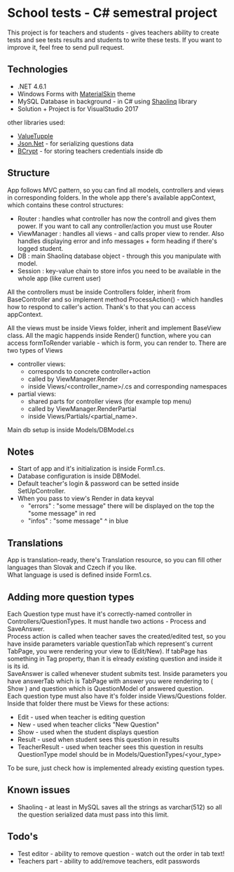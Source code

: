 # School tests - C# semestral project
This project is for teachers and students - gives teachers ability to create tests and see tests results and students to write these tests. 
If you want to improve it, feel free to send pull request.

## Technologies
- .NET 4.6.1
- Windows Forms with [MaterialSkin](https://github.com/IgnaceMaes/MaterialSkin) theme
- MySQL Database in background - in C# using [Shaolinq](https://github.com/tumtumtum/Shaolinq) library
- Solution + Project is for VisualStudio 2017

other libraries used:
- [ValueTupple](https://www.nuget.org/packages/System.ValueTuple/)
- [Json.Net](http://www.newtonsoft.com/json) - for serializing questions data
- [BCrypt](https://www.nuget.org/packages/BCrypt/1.0.0) - for storing teachers credentials inside db

## Structure
App follows MVC pattern, so you can find all models, controllers and views in corresponding folders.
In the whole app there's available appContext, which contains these control structures:
- Router : handles what controller has now the controll and gives them power. If you want to call any controller/action you must use Router
- ViewManager : handles all views - and calls proper view to render. Also handles displaying error and info messages + form heading if there's logged student.
- DB : main Shaolinq database object - through this you manipulate with model.
- Session : key-value chain to store infos you need to be available in the whole app (like current user)

All the controllers must be inside Controllers folder, inherit from BaseController and so implement method ProcessAction() - which handles how to respond to caller's action. Thank's to that you can access appContext.

All the views must be inside Views folder, inherit and implement BaseView class. All the magic happends inside Render() function, where you can access formToRender variable - which is form, you can render to. 
There are two types of Views 
- controller views:  
   + corresponds to concrete controller+action
   + called by ViewManager.Render
   + inside Views/<controller_name>/<action>.cs and corresponding namespaces
- partial views:   
   + shared parts for controller views (for example top menu)
   + called by ViewManager.RenderPartial
   + inside Views/Partials/<partial_name>.

Main db setup is inside Models/DBModel.cs 


## Notes
+ Start of app and it's initialization is inside Form1.cs. 
+ Database configuration is inside DBModel.
+ Default teacher's login & password can be setted inside SetUpController.
+ When you pass to view's Render in data keyval 
   - "errors" : "some message" there will be displayed on the top the "some message" in red
   - "infos" : "some message"    ^ in blue 

## Translations
App is translation-ready, there's Translation resource, so you can fill other languages than Slovak and Czech if you like.  
What language is used is defined inside Form1.cs.

## Adding more question types
Each Question type must have it's correctly-named controller in Controllers/QuestionTypes. It must handle two actions - Process and SaveAnswer.  
Process action is called when teacher saves the created/edited test, so you have inside parameters variable questionTab which represent's current TabPage, you were rendering your view to (Edit/New). If tabPage has something in Tag property, than it is elready existing question and inside it is its id.  
SaveAnswer is called whenever student submits test. Inside parameters you have answerTab which is TabPage with answer you were rendering to ( Show ) and question which is QuestionModel of answered question.  
Each question type must also have it's folder inside Views/Questions folder. Inside that folder there must be Views for these actions:
- Edit - used when teacher is editing question
- New - used when teacher clicks "New Question"
- Show - used when the student displays question
- Result - used when student sees this question in results
- TeacherResult - used when teacher sees this question in results
QuestionType model should be in Models/QuestionTypes/<your_type>

To be sure, just check how is implemented already existing question types.

## Known issues
- Shaolinq - at least in MySQL saves all the strings as varchar(512) so all the question serialized data must pass into this limit.

## Todo's
- Test editor - ability to remove question - watch out the order in tab text!
- Teachers part - ability to add/remove teachers, edit passwords


